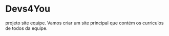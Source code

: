 # Devs4You
projeto site equipe.
Vamos criar um site principal que contém os curriculos de todos da equipe.

